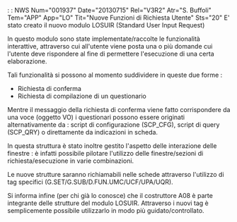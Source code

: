  :  : NWS Num="001937" Date="20130715" Rel="V3R2" Atr="S. Buffoli" Tem="APP" App="LO" Tit="Nuove Funzioni di Richiesta Utente" Sts="20"
E' stato creato il nuovo modulo LOSUIR (Standard User Input Request)

In questo modulo sono state implementate/raccolte le funzionalità interattive, attraverso cui all'utente viene posta una o più domande cui l'utente deve rispondere al fine di permettere l'esecuzione di una certa elaborazione.

Tali funzionalità si possono al momento suddividere in queste due forme : 
-  Richiesta di conferma
-  Richiesta di compilazione di un questionario

Mentre il messaggio della richiesta di conferma viene fatto corrispondere da una voce (oggetto VO)
i questionari possono essere originati alternativamente da :  script di configurazione (SCP_CFG), script di query (SCP_QRY) o direttamente da indicazioni in scheda.

In questa struttura è stato inoltre gestito l'aspetto delle interazione delle finestre :  è infatti possibile pilotare l'utilizzo delle finestre/sezioni di richiesta/esecuzione in varie combinazioni.

Le nuove strutture saranno richiamabili nelle schede attraverso l'utilizzo di tag specifici (G.SET/G.SUB/D.FUN.UMC/UCF/UPA/UQR).

Si informa infine (per chi già lo conosce) che il costruttore A08 è parte integrante delle strutture
del modulo LOSUIR. Attraverso i nuovi tag è semplicemente possibile utilizzarlo in modo più guidato/controllato.


